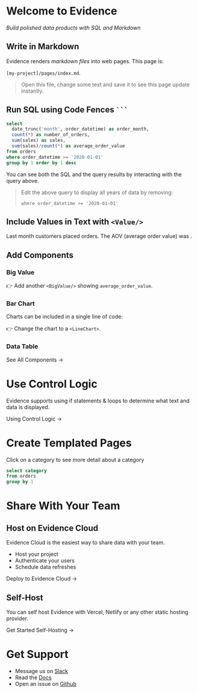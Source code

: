 # Welcome to Evidence

_Build polished data products with SQL and Markdown_

<LineChart
  data={orders_by_month}
  y=sales
  yFmt=usd0k
  title = 'Sales by Month, USD'
/>

## Write in Markdown

Evidence renders _markdown files_ into web pages. This page is:

`[my-project]/pages/index.md`.

> Open this file, change some text and save it to see this page update instantly.

## Run SQL using Code Fences ` ``` `

```sql orders_by_month
select
  date_trunc('month', order_datetime) as order_month,
  count(*) as number_of_orders,
  sum(sales) as sales,
  sum(sales)/count(*) as average_order_value
from orders
where order_datetime >= '2020-01-01'
group by 1 order by 1 desc
```

You can see both the SQL and the query results by interacting with the query above.

> Edit the above query to display all years of data by removing:
>
> `where order_datetime >= '2020-01-01'`


## Include Values in Text with `<Value/>`

Last month customers placed **<Value data={orders_by_month} column=number_of_orders/>** orders. The AOV (average order value) was **<Value data={orders_by_month} column=average_order_value fmt=usd2/>**.

## Add Components

### Big Value 
<BigValue data={orders_by_month} value=sales fmt=usd0/>
<BigValue data={orders_by_month} value=number_of_orders />

👉 Add another `<BigValue/>` showing `average_order_value`.

### Bar Chart

Charts can be included in a single line of code:

<BarChart data={orders_by_month} y=number_of_orders title = 'Orders by Month' />

👉 Change the chart to a `<LineChart>`.

### Data Table

<DataTable data={orders_by_month}/>


<BigLink href="https://docs.evidence.dev/components/all-components">See All Components &rarr;</BigLink>

# Use Control Logic

Evidence supports using if statements & loops to determine what text and data is displayed.

<BigLink href="/control-logic">Using Control Logic &rarr;</BigLink>

# Create Templated Pages

Click on a category to see more detail about a category

```sql categories
select category
from orders
group by 1
```

<DataTable data={categories} link=category showLinkCol/>

# Share With Your Team

## Host on Evidence Cloud

Evidence Cloud is the easiest way to share data with your team. 
- Host your project
- Authenticate your users
- Schedule data refreshes

<BigLink href=/settings#deployment>Deploy to Evidence Cloud &rarr;</BigLink>

## Self-Host

You can self host Evidence with Vercel, Netlify or any other static hosting provider.

<BigLink href="https://docs.evidence.dev/deployment/overview">Get Started Self-Hosting &rarr;</BigLink>

# Get Support

- Message us on [Slack](https://join.slack.com/t/evidencedev/shared_invite/zt-uda6wp6a-hP6Qyz0LUOddwpXW5qG03Q)
- Read the [Docs](https://docs.evidence.dev/)
- Open an issue on [Github](https://github.com/evidence-dev/evidence)
